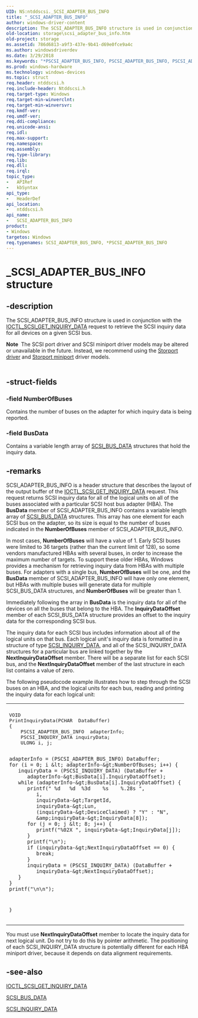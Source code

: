 ```yaml
---
UID: NS:ntddscsi._SCSI_ADAPTER_BUS_INFO
title: "_SCSI_ADAPTER_BUS_INFO"
author: windows-driver-content
description: The SCSI_ADAPTER_BUS_INFO structure is used in conjunction with the IOCTL_SCSI_GET_INQUIRY_DATA request to retrieve the SCSI inquiry data for all devices on a given SCSI bus.
old-location: storage\scsi_adapter_bus_info.htm
old-project: storage
ms.assetid: 786d6813-a9f3-437e-9b41-d69e0fce9a4c
ms.author: windowsdriverdev
ms.date: 3/29/2018
ms.keywords: "*PSCSI_ADAPTER_BUS_INFO, PSCSI_ADAPTER_BUS_INFO, PSCSI_ADAPTER_BUS_INFO structure pointer [Storage Devices], SCSI_ADAPTER_BUS_INFO, SCSI_ADAPTER_BUS_INFO structure [Storage Devices], _SCSI_ADAPTER_BUS_INFO, ntddscsi/PSCSI_ADAPTER_BUS_INFO, ntddscsi/SCSI_ADAPTER_BUS_INFO, storage.scsi_adapter_bus_info, structs-scsibus_f21bd933-bcbc-48b5-8904-845712ce226f.xml"
ms.prod: windows-hardware
ms.technology: windows-devices
ms.topic: struct
req.header: ntddscsi.h
req.include-header: Ntddscsi.h
req.target-type: Windows
req.target-min-winverclnt: 
req.target-min-winversvr: 
req.kmdf-ver: 
req.umdf-ver: 
req.ddi-compliance: 
req.unicode-ansi: 
req.idl: 
req.max-support: 
req.namespace: 
req.assembly: 
req.type-library: 
req.lib: 
req.dll: 
req.irql: 
topic_type:
-	APIRef
-	kbSyntax
api_type:
-	HeaderDef
api_location:
-	ntddscsi.h
api_name:
-	SCSI_ADAPTER_BUS_INFO
product:
- Windows
targetos: Windows
req.typenames: SCSI_ADAPTER_BUS_INFO, *PSCSI_ADAPTER_BUS_INFO
---
```


# _SCSI_ADAPTER_BUS_INFO structure


## -description


The SCSI_ADAPTER_BUS_INFO structure is used in conjunction with the <a href="https://msdn.microsoft.com/library/windows/hardware/ff560509">IOCTL_SCSI_GET_INQUIRY_DATA</a> request to retrieve the SCSI inquiry data for all devices on a given SCSI bus. 
<div class="alert"><b>Note</b>  The SCSI port driver and SCSI miniport driver models may be altered or unavailable in the future. Instead, we recommend using the <a href="https://msdn.microsoft.com/en-us/windows/hardware/drivers/storage/storport-driver">Storport driver</a> and <a href="https://msdn.microsoft.com/en-us/windows/hardware/drivers/storage/storport-miniport-drivers">Storport miniport</a> driver models.</div><div> </div>

## -struct-fields




### -field NumberOfBuses

Contains the number of buses on the adapter for which inquiry data is being reported. 


### -field BusData

Contains a variable length array of <a href="https://msdn.microsoft.com/library/windows/hardware/ff565304">SCSI_BUS_DATA</a> structures that hold the inquiry data. 


## -remarks



SCSI_ADAPTER_BUS_INFO is a header structure that describes the layout of the output buffer of the <a href="https://msdn.microsoft.com/library/windows/hardware/ff560509">IOCTL_SCSI_GET_INQUIRY_DATA</a> request. This request returns SCSI inquiry data for all of the logical units on all of the buses associated with a particular SCSI host bus adapter (HBA). The <b>BusData</b> member of SCSI_ADAPTER_BUS_INFO contains a variable length array of <a href="https://msdn.microsoft.com/library/windows/hardware/ff565304">SCSI_BUS_DATA</a> structures. This array has one element for each SCSI bus on the adapter, so its size is equal to the number of buses indicated in the <b>NumberOfBuses</b> member of SCSI_ADAPTER_BUS_INFO. 

In most cases, <b>NumberOfBuses</b> will have a value of 1. Early SCSI buses were limited to 36 targets (rather than the current limit of 128), so some vendors manufactured HBAs with several buses, in order to increase the maximum number of targets. To support these older HBAs, Windows provides a mechanism for retrieving inquiry data from HBAs with multiple buses. For adapters with a single bus, <b>NumberOfBuses</b> will be one, and the <b>BusData</b> member of SCSI_ADAPTER_BUS_INFO will have only one element, but HBAs with multiple buses will generate data for multiple SCSI_BUS_DATA structures, and <b>NumberOfBuses</b> will be greater than 1.

Immediately following the array in <b>BusData</b> is the inquiry data for all of the devices on all the buses that belong to the HBA. The <b>InquiryDataOffset</b> member of each SCSI_BUS_DATA structure provides an offset to the inquiry data for the corresponding SCSI bus. 

The inquiry data for each SCSI bus includes information about all of the logical units on that bus. Each logical unit's inquiry data is formatted in a structure of type <a href="https://msdn.microsoft.com/library/windows/hardware/ff565307">SCSI_INQUIRY_DATA</a>, and all of the SCSI_INQUIRY_DATA structures for a particular bus are linked together by the <b>NextInquiryDataOffset</b> member. There will be a separate list for each SCSI bus, and the <b>NextInquiryDataOffset</b> member of the last structure in each list contains a value of zero. 

The following pseudocode example illustrates how to step through the SCSI buses on an HBA, and the logical units for each bus, reading and printing the inquiry data for each logical unit:

<div class="code"><span codelanguage=""><table>
<tr>
<th></th>
</tr>
<tr>
<td>
<pre>VOID
PrintInquiryData(PCHAR  DataBuffer)
{
    PSCSI_ADAPTER_BUS_INFO  adapterInfo;
    PSCSI_INQUIRY_DATA inquiryData;
    ULONG i, j;

    adapterInfo = (PSCSI_ADAPTER_BUS_INFO) DataBuffer;
    for (i = 0; i &lt; adapterInfo-&gt;NumberOfBuses; i++) {
       inquiryData = (PSCSI_INQUIRY_DATA) (DataBuffer +
          adapterInfo-&gt;BusData[i].InquiryDataOffset);
       while (adapterInfo-&gt;BusData[i].InquiryDataOffset) {
          printf(" %d   %d  %3d    %s    %.28s ",
             i,
             inquiryData-&gt;TargetId,
             inquiryData-&gt;Lun,
             (inquiryData-&gt;DeviceClaimed) ? "Y" : "N",
             &amp;inquiryData-&gt;InquiryData[8]);
          for (j = 0; j &lt; 8; j++) {
             printf("%02X ", inquiryData-&gt;InquiryData[j]);
          }
          printf("\n");
          if (inquiryData-&gt;NextInquiryDataOffset == 0) {
             break;
          }
          inquiryData = (PSCSI_INQUIRY_DATA) (DataBuffer +
             inquiryData-&gt;NextInquiryDataOffset);
       }
    }
    printf("\n\n");
}</pre>
</td>
</tr>
</table></span></div>
You must use <b>NextInquiryDataOffset</b> member to locate the inquiry data for next logical unit. Do not try to do this by pointer arithmetic. The positioning of each SCSI_INQUIRY_DATA structure is potentially different for each HBA miniport driver, because it depends on data alignment requirements.




## -see-also




<a href="https://msdn.microsoft.com/library/windows/hardware/ff560509">IOCTL_SCSI_GET_INQUIRY_DATA</a>



<a href="https://msdn.microsoft.com/library/windows/hardware/ff565304">SCSI_BUS_DATA</a>



<a href="https://msdn.microsoft.com/library/windows/hardware/ff565307">SCSI_INQUIRY_DATA</a>
 

 

